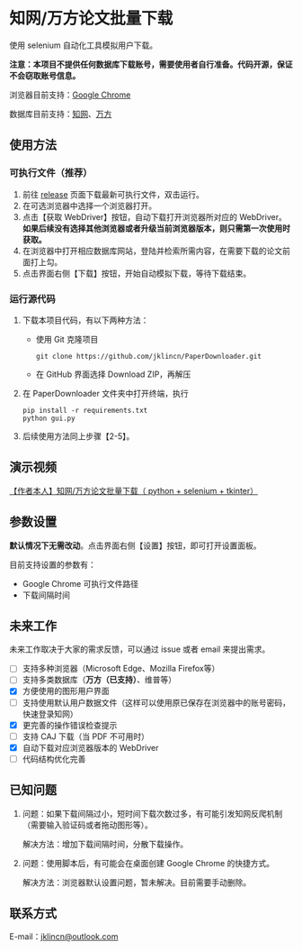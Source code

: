 # 知网/万方论文批量下载

使用 selenium 自动化工具模拟用户下载。

**注意：本项目不提供任何数据库下载账号，需要使用者自行准备。代码开源，保证不会窃取账号信息。**

浏览器目前支持：[Google Chrome](https://www.google.com/chrome/)

数据库目前支持：[知网](https://www.cnki.net/)、[万方](https://www.wanfangdata.com.cn/)

## 使用方法

### 可执行文件（推荐）

1. 前往 [release](https://github.com/jklincn/PaperDownloader/releases) 页面下载最新可执行文件，双击运行。
2. 在可选浏览器中选择一个浏览器打开。
3. 点击【获取 WebDriver】按钮，自动下载打开浏览器所对应的 WebDriver。**如果后续没有选择其他浏览器或者升级当前浏览器版本，则只需第一次使用时获取。**
4. 在浏览器中打开相应数据库网站，登陆并检索所需内容，在需要下载的论文前面打上勾。
5. 点击界面右侧【下载】按钮，开始自动模拟下载，等待下载结束。

### 运行源代码

1. 下载本项目代码，有以下两种方法：

   - 使用 Git 克隆项目

     ```
     git clone https://github.com/jklincn/PaperDownloader.git
     ```

   - 在 GitHub 界面选择 Download ZIP，再解压

2. 在 PaperDownloader 文件夹中打开终端，执行

   ```
   pip install -r requirements.txt
   python gui.py
   ```

3. 后续使用方法同上步骤【2-5】。

## 演示视频

[【作者本人】知网/万方论文批量下载（ python + selenium + tkinter）](https://www.bilibili.com/video/BV1Gm4y1H76Z/)

## 参数设置

**默认情况下无需改动**。点击界面右侧【设置】按钮，即可打开设置面板。

目前支持设置的参数有：

- Google Chrome 可执行文件路径
- 下载间隔时间

## 未来工作

未来工作取决于大家的需求反馈，可以通过 issue 或者 email 来提出需求。

- [ ] 支持多种浏览器（Microsoft Edge、Mozilla Firefox等）
- [ ] 支持多类数据库（**万方（已支持）**、维普等）
- [x] 方便使用的图形用户界面
- [ ] 支持使用默认用户数据文件（这样可以使用原已保存在浏览器中的账号密码，快速登录知网）
- [x] 更完善的操作错误检查提示
- [ ] 支持 CAJ 下载（当 PDF 不可用时）
- [x] 自动下载对应浏览器版本的 WebDriver
- [ ] 代码结构优化完善

## 已知问题

1. 问题：如果下载间隔过小，短时间下载次数过多，有可能引发知网反爬机制（需要输入验证码或者拖动图形等）。

   解决方法：增加下载间隔时间，分散下载操作。

2. 问题：使用脚本后，有可能会在桌面创建 Google Chrome 的快捷方式。

   解决方法：浏览器默认设置问题，暂未解决。目前需要手动删除。

## 联系方式

E-mail：jklincn@outlook.com


